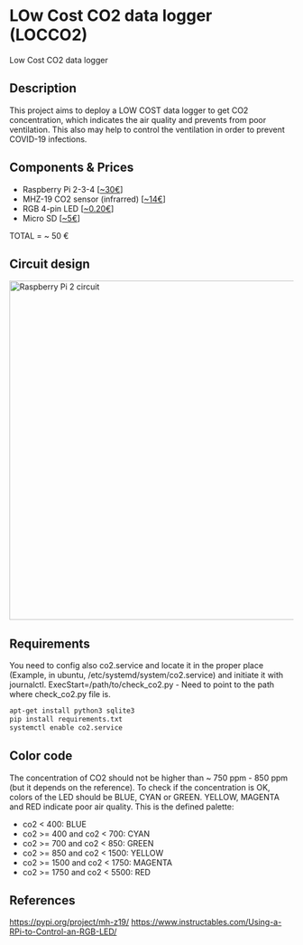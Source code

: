 # LOw Cost CO2 data logger (LOCCO2)
Low Cost CO2 data logger

## Description
This project aims to deploy a LOW COST data logger to get CO2 concentration, which indicates the air quality and prevents from poor ventilation. This also may help to control the ventilation in order to prevent COVID-19 infections.

## Components & Prices
- Raspberry Pi 2-3-4 [<a href="https://es.aliexpress.com/item/32838484861.html">~30€</a>]
- MHZ-19 CO2 sensor (infrarred) [<a href="https://es.aliexpress.com/item/4000212024923.html">~14€</a>]
- RGB 4-pin LED [<a href="https://es.aliexpress.com/item/32950269694.html">~0.20€</a>]
- Micro SD [<a href="https://es.aliexpress.com/item/32855791603.html">~5€</a>]

TOTAL = ~ 50 €

## Circuit design
<img src="https://i.ibb.co/71qdGsc/Sin-nombre.png" alt="Raspberry Pi 2 circuit" style="margin-right: 25px" height=600>











## Requirements
You need to config also co2.service and locate it in the proper place (Example, in ubuntu, /etc/systemd/system/co2.service) and initiate it with journalctl.
ExecStart=/path/to/check_co2.py - Need to point to the path where check_co2.py file is.

```bash
apt-get install python3 sqlite3
pip install requirements.txt
systemctl enable co2.service
```

## Color code
The concentration of CO2 should not be higher than ~ 750 ppm - 850 ppm (but it depends on the reference). To check if the concentration is OK, colors of the LED should be BLUE, CYAN or GREEN. YELLOW, MAGENTA and RED indicate poor air quality. This is the defined palette:

- co2 < 400: BLUE
- co2 >= 400 and co2 < 700: CYAN
- co2 >= 700 and co2 < 850: GREEN
- co2 >= 850 and co2 < 1500: YELLOW
- co2 >= 1500 and co2 < 1750: MAGENTA
- co2 >= 1750 and co2 < 5500: RED

## References

https://pypi.org/project/mh-z19/
https://www.instructables.com/Using-a-RPi-to-Control-an-RGB-LED/
